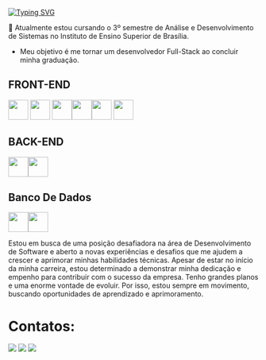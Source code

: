 <a href="https://git.io/typing-svg"><img src="https://readme-typing-svg.herokuapp.com?font=JetBrains+Mono&size=40&pause=1200&color=0069FF&center=true&width=1000&height=150&lines=Welcome+%3A);My+name+is+Guilherme+Segatto;I'm+a+Developer+Front-end+and+Back-end;I+am+19+years+old;I+am+from+Brazil+" alt="Typing SVG" /></a>


 🔭 Atualmente estou cursando o 3º semestre de Análise e Desenvolvimento de Sistemas no Instituto de Ensino Superior de Brasília.

- Meu objetivo é me tornar um desenvolvedor Full-Stack ao concluir minha graduação.

## FRONT-END 
 <img src="https://cdn.jsdelivr.net/gh/devicons/devicon/icons/html5/html5-plain-wordmark.svg" width="40" height="40" /> <img src="https://cdn.jsdelivr.net/gh/devicons/devicon/icons/css3/css3-plain-wordmark.svg" width="40" height="40" /> <img src="https://cdn.jsdelivr.net/gh/devicons/devicon/icons/javascript/javascript-plain.svg" width="40" height="40" /><img src="https://cdn.jsdelivr.net/gh/devicons/devicon/icons/bootstrap/bootstrap-plain.svg" width="40" height="40" /><img src="https://cdn.jsdelivr.net/gh/devicons/devicon@latest/icons/express/express-original.svg" width="40" height="40" /> <img src="https://cdn.jsdelivr.net/gh/devicons/devicon/icons/react/react-original.svg" width="40" height="40" />

## BACK-END 

<img src="https://cdn.jsdelivr.net/gh/devicons/devicon/icons/javascript/javascript-plain.svg" width="40" height="40" /><img  src="https://cdn.jsdelivr.net/gh/devicons/devicon@latest/icons/nodejs/nodejs-original-wordmark.svg" width="40" height="40" /> 

## Banco De Dados
<img src="https://cdn.jsdelivr.net/gh/devicons/devicon/icons/mysql/mysql-plain-wordmark.svg" width="40" height="40" /><img src="https://cdn.jsdelivr.net/gh/devicons/devicon@latest/icons/mongodb/mongodb-original.svg" width="40" height="40" />
          
          



Estou em busca de uma posição desafiadora na área de Desenvolvimento de Software e aberto a novas experiências e desafios que me ajudem a crescer e aprimorar minhas habilidades técnicas. Apesar de estar no início da minha carreira, estou determinado a demonstrar minha dedicação e empenho para contribuir com o sucesso da empresa. Tenho grandes planos e uma enorme vontade de evoluir. Por isso, estou sempre em movimento, buscando oportunidades de aprendizado e aprimoramento.


# Contatos:

<div>
<a href="https://instagram.com/segattooow/" target="_blank"><img loading="lazy" src="https://img.shields.io/badge/-Instagram-%23E4405F?style=for-the-badge&logo=instagram&logoColor=white" target="_blank"></a>
<a href = "mailto:segattooguilherme@gmail.com"><img loading="lazy" src="https://img.shields.io/badge/Gmail-D14836?style=for-the-badge&logo=gmail&logoColor=white" target="_blank"></a>
<a href="https://www.linkedin.com/in/guilhermesegatto/" target="_blank"><img loading="lazy" src="https://img.shields.io/badge/-LinkedIn-%230077B5?style=for-the-badge&logo=linkedin&logoColor=white" target="_blank"></a>   
</div>



